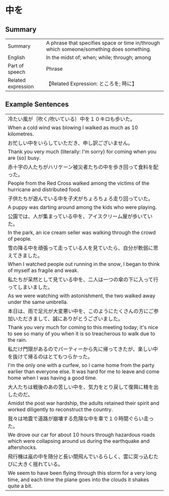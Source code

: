 # 中を

## Summary

<table><tr>   <td>Summary</td>   <td>A phrase that specifies space or time in/through which someone/something does something.</td></tr><tr>   <td>English</td>   <td>In the midst of; when; while; through; among</td></tr><tr>   <td>Part of speech</td>   <td>Phrase</td></tr><tr>   <td>Related expression</td>   <td>【Related Expression: ところを; 時に】</td></tr></table>

## Example Sentences

<table><tr><td>冷たい風が｛吹く/吹いている｝中を１０キロも歩いた。</td></tr><tr><td>When a cold wind was blowing I walked as much as 10 kilometres.</td></tr><tr><td>お忙しい中をいらしていただき、申し訳ございません。</td></tr><tr><td>Thank you very much (literally: I'm sorry) for coming when you are (so) busy.</td></tr><tr><td>赤十字の人たちがハリケーン被災者たちの中を歩き回って食料を配った。</td></tr><tr><td>People from the Red Cross walked among the victims of the hurricane and distributed food.</td></tr><tr><td>子供たちが遊んでいる中を子犬がちょろちょろ走り回っていた。</td></tr><tr><td>A puppy was darting around among the kids who were playing.</td></tr><tr><td>公園では、人が集まっている中を、アイスクリーム屋が歩いていた。</td></tr><tr><td>In the park, an ice cream seller was walking through the crowd of people.</td></tr><tr><td>雪の降る中を頑張って走っている人を見ていたら、自分が軟弱に思えてきました。</td></tr><tr><td>When I watched people out running in the snow, I began to think of myself as fragile and weak.</td></tr><tr><td>私たちが呆然として見ている中を、二人は一つの傘の下に入って行ってしまいました。</td></tr><tr><td>As we were watching with astonishment, the two walked away under the same umbrella.</td></tr><tr><td>本日は、雨で足元が大変悪い中を、このようにたくさんの方にご参加いただきまして、誠にありがとうございました。</td></tr><tr><td>Thank you very much for coming to this meeting today; it's nice to see so many of you when it is so treacherous to walk due to the rain.</td></tr><tr><td>私だけ門限があるのでパーティーから先に帰ってきたが、楽しい中を抜けて帰るのはとてもつらかった。</td></tr><tr><td>I'm the only one with a curfew, so I came home from the party earlier than everyone else. It was hard for me to leave and come home when I was having a good time.</td></tr><tr><td>大人たちは戦後のあの苦しい中を、気力をとり戻して復興に精を出したのだ。</td></tr><tr><td>Amidst the post war hardship, the adults retained their spirit and worked diligently to reconstruct the country.</td></tr><tr><td>我々は地震で道路が崩壊する危険な中を車で１０時間ぐらい走った。</td></tr><tr><td>We drove our car for about 10 hours through hazardous roads which were collapsing around us during the earthquake and aftershocks.</td></tr><tr><td>飛行機は嵐の中を随分と長い間飛んでいるらしく、雲に突っ込むたびに大きく揺れている。</td></tr><tr><td>We seem to have been ﬂying through this storm for a very long time, and each time the plane goes into the clouds it shakes quite a bit.</td></tr></table>

